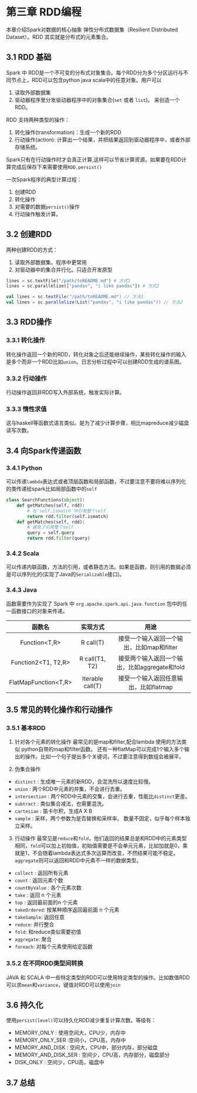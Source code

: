 # 第三章 RDD编程

本章介绍Spark对数据的核心抽象 弹性分布式数据集（Resilient Distributed Dataset）。RDD 其实就是分布式的元素集合。

## 3.1 RDD 基础
Spark 中 RDD是一个不可变的分布式对象集合。每个RDD分为多个分区运行与不同节点上，RDD可以包含python java scala中的任意对象。用户可以
1. 读取外部数据集
2. 驱动器程序里分发驱动器程序中的对象集合(`set` 或者 `list`)。
来创造一个RDD。

RDD 支持两种类型的操作：
1. 转化操作(transformation)：生成一个新的RDD
2. 行动操作(action): 计算出一个结果，并把结果返回到驱动器程序中，或者外部存储系统。

Spark只有在行动操作时才会真正计算,这样可以节省计算资源。如果要在RDD计算完成后保存下来需要使用`RDD.persist()`

一次Spark程序的典型计算过程：
1. 创建RDD
2. 转化操作
3. 对需要的数据`persist()`操作
4. 行动操作触发计算。

## 3.2 创建RDD

两种创建RDD的方式：
1. 读取外部数据集。程序中更常用
2. 对驱动器中的集合并行化。只适合开发原型

```python
lines = sc.textFile("/path/toREADME.md") # 方式1
lines = sc.parallelize(["pandas", "i like pandas"]) # 方式2
```

```scala
val lines = sc.textFile("/path/toREADME.md") // 方法1 
val lines = sc.parallelize(List("pandas", "i like pandas")) // 方法2
```

## 3.3 RDD操作

### 3.3.1 转化操作
转化操作返回一个新的RDD，转化对象之后还能继续操作，某些转化操作的输入是多个而非一个RDD比如`union`。日志分析过程中可以创建RDD生成的谱系图。
![]()

### 3.3.2 行动操作
行动操作返回非RDD写入外部系统，触发实际计算。

### 3.3.3 惰性求值
这与haskell等函数式语言类似。是为了减少计算步骤，相比mapreduce减少磁盘读写次数。

## 3.4 向Spark传递函数

### 3.4.1 Python
可以传递`lambda`表达式或者顶层函数和局部函数，不过要注意不要将难以序列化的类传递给spark比如局部函数中的`self`
```python
class SearchFunctions(object):
    def getMatches(self, rdd):
        # 在'self.ismatch'中引用整个self
        return rdd.filter(self.ismatch)
    def getMatches(self, rdd):
        # 避免了引用整个self
        query = self.query
        return rdd.filter(query)
```

### 3.4.2 Scala
可以传递内联函数，方法的引用，或者静态方法。如果是函数，则引用的数据必须是可以序列化的(实现了Java的`Serializable`接口)。

### 3.4.3 Java 
函数需要作为实现了 Spark 中 `org.apache.spark.api.java.function` 包中的任一函数接口的对象来传递。

| 函数名 |  实现方式 | 用途 |
|:--:|:--:|:---:|
| Function<T,R> |R call(T) | 接受一个输入返回一个输出，比如map和filter |
| Function2<T1, T2,R> |R call(T1, T2) | 接受两个输入返回一个输出，比如aggregate和fold |
| FlatMapFunction<T,R> | Iterable<R> call(T) | 接受一个输入返回任意输出，比如flatmap |

## 3.5 常见的转化操作和行动操作
### 3.5.1 基本RDD
1. 针对各个元素的转化操作
最常见的是map和filter,配合lambda 使用的方法类似 python自带的map和filter函数。 还有一种flatMap可以完成1个输入多个输出的操作。比如一个句子提出多个关键词，不过要注意得到数组会被展平。

2. 伪集合操作
- `distinct` : 生成唯一元素的新RDD，会混洗所以速度比较慢。
- `union` : 两个RDD中元素的并集，不会进行去重。
- `intersection` : 两个RDD中元素的交集，会进行去重，性能比`distinct`更差。
- `subtract` : 类似集合减法，也需要混洗。
- `cartesian` : 笛卡尔积，生成A X B
- `sample` : 采样，两个参数为是否替换和采样率。 数量不固定，似乎每个样本独立采样。

3. 行动操作
最常见是`reduce`和`fold`，他们返回的结果总是和RDD中的元素类型相同，`fold`可以加上初始值，初始值需要是不会单元元素，比如加就是0，乘就是1，不会随着lambda表达式多次运算而改变，不然结果可能不稳定。`aggregate`则可以返回和RDD中元素不一样的数据类型。

- `collect` : 返回所有元素
- `count` : 返回元素个数
- `countByValue` : 各个元素次数
- `take` : 返回 n 个元素
- `top` : 返回最前面的n 个元素
- `takeOrdered`: 按某种顺序返回最前面 n 个元素
- `takeSample`: 返回任意
- `reduce`: 并行整合
- `fold`: 和reduce类似需要初值
- `aggregate`: 聚合
- `foreach`: 对每个元素使用给定函数

### 3.5.2 在不同RDD类型间转换

JAVA 和 SCALA 中一些特定类型的RDD可以使用特定类型的操作。比如数值RDD可以求`mean`和`variance`，键值对RDD可以使用`join`

## 3.6 持久化
使用`persist(level)`可以持久化RDD减少重复计算次数。等级有：

- MEMORY_ONLY : 使用空间大，CPU少，内存中
- MEMORY_ONLY_SER :空间小，CPU高，内存中
- MEMORY_AND_DISK : 空间大，CPU中，部分内存，部分磁盘
- MEMORY_AND_DISK_SER : 空间少，CPU高，内存部分，磁盘部分
- DISK_ONLY : 空间少，CPU高，磁盘中

## 3.7 总结
